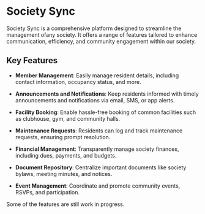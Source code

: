 # Society Sync

Society Sync is a comprehensive platform designed to streamline the management ofany society. It offers a range of features tailored to enhance communication, efficiency, and community engagement within our society.

## Key Features

- **Member Management**: Easily manage resident details, including contact information, occupancy status, and more.
  
- **Announcements and Notifications**: Keep residents informed with timely announcements and notifications via email, SMS, or app alerts.
  
- **Facility Booking**: Enable hassle-free booking of common facilities such as clubhouse, gym, and community halls.
  
- **Maintenance Requests**: Residents can log and track maintenance requests, ensuring prompt resolution.
  
- **Financial Management**: Transparently manage society finances, including dues, payments, and budgets.
  
- **Document Repository**: Centralize important documents like society bylaws, meeting minutes, and notices.
  
- **Event Management**: Coordinate and promote community events, RSVPs, and participation.

<p>Some of the features are still work in progress.</p>
